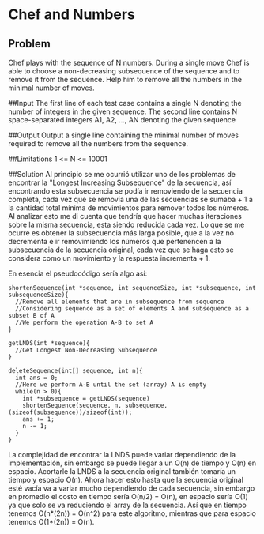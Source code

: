 # Chef and Numbers
## Problem
Chef plays with the sequence of N numbers. During a single move Chef is able to choose a non-decreasing subsequence of the sequence and to remove it from the sequence. Help him to remove all the numbers in the minimal number of moves.

##Input
The first line of each test case contains a single N denoting the number of integers in the given sequence. The second line contains N space-separated integers A1, A2, ..., AN denoting the given sequence

##Output
Output a single line containing the minimal number of moves required to remove all the numbers from the sequence.

##Limitations
1 <= N <= 10001

##Solution
Al principio se me ocurrió utilizar uno de los problemas de encontrar la "Longest Increasing Subsequence" de la secuencia, así encontrando esta subsecuencia se podía ir removiendo de la secuencia completa, cada vez que se removía una de las secuencias se sumaba + 1 a la cantidad total mínima de movimientos para remover todos los números. Al analizar esto me di cuenta que tendría que hacer muchas iteraciones sobre la misma secuencia, esta siendo reducida cada vez. Lo que se me ocurre es obtener la subsecuencia más larga posible, que a la vez no decrementa e ir removimiendo los números que pertenencen a la subsecuencia de la secuencia original, cada vez que se haga esto se considera como un movimiento y la respuesta incrementa + 1.

En esencia el pseudocódigo sería algo así:
```
shortenSequence(int *sequence, int sequenceSize, int *subsequence, int subsequenceSize){
  //Remove all elements that are in subsequence from sequence
  //Considering sequence as a set of elements A and subsequence as a subset B of A
  //We perform the operation A-B to set A
}

getLNDS(int *sequence){
  //Get Longest Non-Decreasing Subsequence
}

deleteSequence(int[] sequence, int n){
  int ans = 0;
  //Here we perform A-B until the set (array) A is empty
  while(n > 0){
    int *subsequence = getLNDS(sequence)
    shortenSequence(sequence, n, subsequence, (sizeof(subsequence))/sizeof(int));
    ans += 1;
    n -= 1;
  }
}

```

La complejidad de encontrar la LNDS puede variar dependiendo de la implementación, sin embargo se puede llegar a un O(n) de tiempo y O(n) en espacio. Acortarle la LNDS a la secuencia original también tomaría un tiempo y espacio O(n). Ahora hacer esto hasta que la secuencia original esté vacía va a variar mucho dependiendo de cada secuencia, sin embargo en promedio el costo en tiempo sería O(n/2) = O(n), en espacio sería O(1) ya que solo se va reduciendo el array de la secuencia. Así que en tiempo tenemos O(n*(2n)) = O(n^2) para este algoritmo, mientras que para espacio tenemos O(1*(2n)) = O(n).
